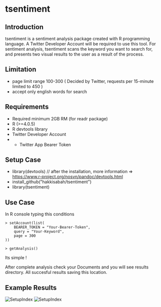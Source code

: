 # tsentiment

## Introduction
tsentiment is a sentiment analysis package created with R programming language.
A Twitter Developer Account will be required to use this tool.
For sentiment analysis, tsentiment scans the keyword you want to search for, and presents two visual results to the user as a result of the process.

## Limitation
- page limit range 100-300 ( Decided by Twitter, requests per 15-minute limited to 450 )
- accept only english words for search

## Requirements
- Required minimum 2GB RM (for readr package)
- R (>=4.0.5)
- R devtools library
- Twitter Developer Account
- - Twitter App Bearer Token

## Setup Case
- library(devtools) // after the installation, more information => https://www.r-project.org/nosvn/pandoc/devtools.html
- install_github("hakkisabah/tsentiment")
- library(tsentiment)

## Use Case
In R console typing this conditions
```
> setAccount(list(
    BEARER_TOKEN = "Your-Bearer-Token",
    query = "Your-Keyword",
    page = 300
))

> getAnalysis()

```

Its simple !

After complete analysis check your Documents and you will see results directory. All succesful results saving this location.

## Example Results
![SetupIndex](http://cdn.hakkisabah.com/tsentiment/AnalysedComparisonCloud.png)
![SetupIndex](http://cdn.hakkisabah.com/tsentiment/AnalysedBarPlot.png)
